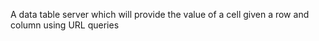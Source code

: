 A data table server which will provide the value of a cell given a row and column using URL queries
